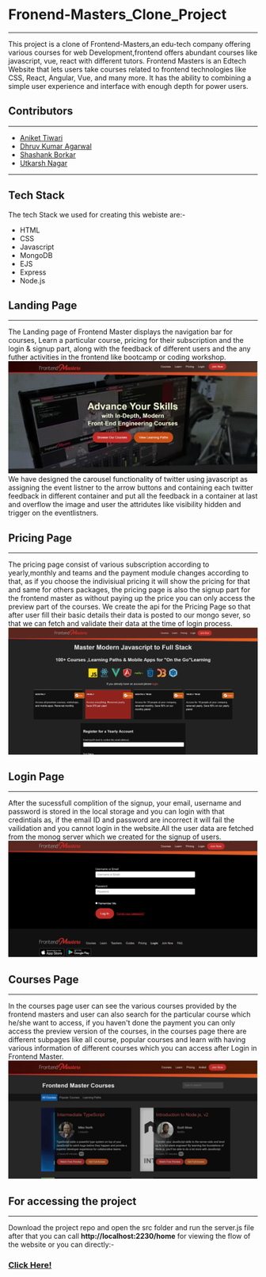 # Fronend-Masters_Clone_Project
---
This project is a clone of Frontend-Masters,an edu-tech company offering various courses for web Development,frontend offers abundant courses like javascript, vue, react with different tutors.
Frontend Masters is an Edtech Website that lets users take courses related to frontend technologies like CSS, React, Angular, Vue, and many more. It has the ability to combining a simple user experience and interface with enough depth for power users.

## Contributors
----
+ [Aniket Tiwari](https://github.com/aniketT23)
+ [Dhruv Kumar Agarwal](https://github.com/Dhruvkagrawal)
+ [Shashank Borkar](https://github.com/ShashankSKB)
+ [Utkarsh Nagar](https://github.com/utkarsh79)

----
## Tech Stack

The tech Stack we used for creating this webiste are:-
+ HTML
+ CSS
+ Javascript
+ MongoDB
+ EJS
+ Express
+ Node.js

## Landing Page
----
The Landing page of Frontend Master displays the navigation bar for courses, Learn a particular course, pricing for their subscription and the login & signup part, along with the feedback of different users and the any futher activities in the frontend like bootcamp or coding workshop.
![landing page](https://github.com/aniketT23/Fronend-Masters/blob/master/img/landing.JPG  "Logo Title Text 1")
We have designed the carousel  functionality of twitter using javascript as assigning the event listner to the arrow buttons and containing each twitter feedback in different container and put all the feedback in a container at last and overflow the image and user the attridutes like visibility hidden and trigger on the eventlistners.

## Pricing Page
----
The pricing page consist of various subscription according to yearly,monthly and teams and the payment module changes according to that, as if you choose the indivisiual pricing it will show the pricing for that and same for others packages, the pricing page is also the signup part for the frontend master as without paying up the price you can only access the preview part of the courses.
We create the api for the Pricing Page so that after user fill their basic details their data is posted to our mongo sever, so that we can fetch and validate their data at the time of login process.
![landing page](https://github.com/aniketT23/Fronend-Masters/blob/master/img/Screenshot%202021-08-29%20at%2017-44-30%20Document.png "Logo Title Text 1")

## Login Page
----
After the sucessfull complition of the signup, your email, username and password is stored in the local storage and you can login with that credintials as, if the email ID and password are incorrect it will fail the vailidation and you cannot login in the website.All the user data are fetched from the monog server which we created for the signup of users.
![landing page](https://github.com/aniketT23/Fronend-Masters/blob/master/img/login.JPG  "Logo Title Text 1")

## Courses Page
----
In the courses page user can see the various courses provided by the frontend masters and user can also search for the particular course which he/she want to access, if you haven't done the payment you can only access the preview version of the courses, in the courses page there are different subpages like all course, popular courses and learn with having various information of different courses which you can access after Login in Frontend Master.
![landing page](https://github.com/aniketT23/Fronend-Masters/blob/master/img/course.JPG  "Logo Title Text 1")

## For accessing the project
---
Download the project repo and open the src folder and run the server.js file after that you can call **http://localhost:2230/home** for viewing the flow of the website or you can directly:-
### [Click Here!](https://anikett23.github.io/Fronend-Masters/)

